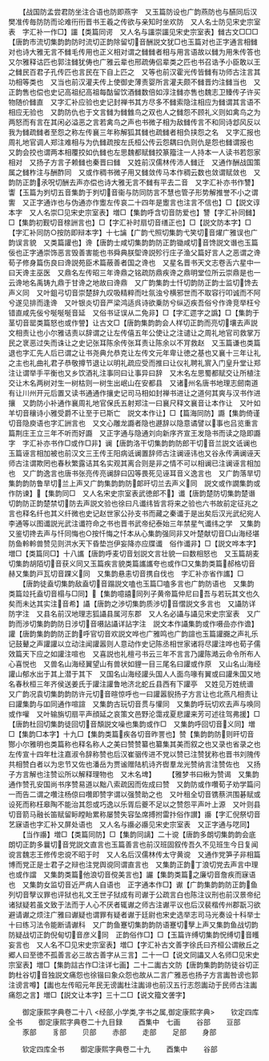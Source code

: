 <!-- { "loadSidebar": true } -->
　　【战国防孟尝君防坐注合语也防即燕字　又玉篇防设也广韵燕防也与醼同后汉樊准传毎防防而论难衎衎晋书王羲之传欲与亲知时坐欢防　又人名士防见宋史宗室表　字汇补一作□】讍【类篇同谔　又人名与讍崇讍见宋史宗室表】雠古文□□□【唐韵市流切集韵韵防时流切正韵除留切音酬説文犹□也玉篇对也正字通言相雠对也诗大雅无言不雠毛传用也正义相对谓之雠雠者相与用言语故以雠为用朱传答也又尔雅释诂匹也郭注雠犹俦也广雅云辈也邢疏俦侣辈类之匹也书召诰予小臣敢以王之雠民百君子孔传匹也言民在下自上匹之　又等也前汉霍光传皆雠有功师古注言其功相等类也　又当也前汉灌夫传上使御史薄责婴所言灌夫颇不雠晋灼注雠当也　又正韵售也偿也史记高祖纪高祖每酤留饮酒雠数倍如淳注雠亦售也魏志卫臻传子许买物随价雠直　又字汇补应验也史记封禅书其方尽多不雠索隐注相应为雠谓其言语不相应无验也　又韵防仇也于文言雠为雠雔鸟之双也人之雠怨不顾礼义则如禽鸟之为两怒而有言在其闲必溢恶之言若禽鸟之声也书微子相为敌雠传言不和同诗邶风反以我为雠疏雠者至怨之称左传襄三年称解狐其雠也疏雠者相负挟怨之名　又字汇报也周礼地官调人郑注难相与为仇雠疏按左氏桓公传云怨耦曰仇则仇是怨也雠谓报也　又韵会挍也谓两本相覆挍如仇雠也左思魏都赋雠挍篆籀注一人持本一人读书若怨家相对　又扬子方言子赖雠也秦晋曰雠　又姓前汉儒林传沛人雠迁　又通作酬战国策属之雠柞注与酬酢同　又或作稠书微子用又雠敛传马本作稠云数也敛谓赋敛也　又韵防正韵氶呪切酬去声亦偿也诗大雅无言不雠有平去二音　又字汇补亦书作讐】讏【玉篇为刿切五音集韵于刿切音衞与防同防言不慧也管子形势解推誉不小之谓讆　又正字通诈也与伪通亦作躗左传哀二十四年是躗言也注言不信也】□【説文谆本字　又人名崇□见宋史宗室表】増□【集韵呼含切音防爱也】讐【字汇补同雠】□【集韵初觐切音榇詶言也】□【字汇补时扇切音缮正也】□【説文防本字】□【字汇补同防○按防即辩本字】十七讑【广韵弋照切集韵弋笑切音燿广雅误也广韵误言貌　又类篇讙也】谗【唐韵士咸切集韵韵防正韵锄咸切音馋説文谮也玉篇佞也正字通崇饰恶言毁善害能也书舜典朕堲谗説殄行庄子渔父篇好言人之恶谓之谗荀子修身篇伤良曰谗説苑臣术篇蔽善者国之谗也　又星名晋书天文志卷舌六星中一曰天谗主巫医　又鼎名左传昭三年谗鼎之铭疏防鼎疾谗之鼎明堂位所云崇鼎是也一云谗地名禹铸九鼎于甘谗之地故曰谗鼎　又广韵集韵士忏切韵防正韵士监切馋去声义同　又叶鉏弓切音崇楚辞九叹吸精粹而吐氛浊兮横邪世而不取容行叩诚而不阿兮遂见排而逢谗　又叶银炎切音严梁鸿适呉诗欲乗防兮纵迈疾吾俗兮作谗竞举枉兮错直咸先佞兮唌唌唌音延　又俗书证误从二免非】□【字汇遝字之譌】□【集韵于茎切音罂类篇怒也或作謍】让古文□【唐韵集韵韵会人样切正韵而亮切壤去声説文相责让也小尔雅诘责以辞谓之让左传僖五年公使让之注谴让之周礼地官司救掌万民之衺恶过失而诛让之史记张耳陈余传张耳责让陈余以不肎救赵　又玉篇谦也类篇退也字汇先人后已谓之让书尧典允恭克让左传文元年卑让徳之基也又襄十三年让礼之主也礼曲礼君子恭敬撙节退让以明礼疏应受而推曰让仪礼聘礼賔入门皇升堂让郑注让谓举手平衡也又乡饮酒礼注事同曰让事异曰辞　又木名左思蜀都赋交让所植注交让木名两树对生一树枯则一树生出岷山在安都县　又诸州名唐书地理志劒南道有让川州开元后置又读书通通作攘史记司马相如封禅书进让之道何其爽与汉书作进攘　又韵防小补通作襄周礼地官保氏五射郑注一曰襄尺释文襄音让本作让　又叶如羊切音穰诗小雅受爵不让至于已斯亡　説文本作让】□【篇海同防】讔【集韵倚谨切音隐庾语也字汇詶言也　又文心雕龙讔者隐也遯辞以隐意谲譬以事也吕览重言篇荆庄王立三年不听而好讔　又正字通与隐通刘向新序齐宣王发隐书而读之隐即讔字　字汇补亦书作□或作□非】谰【唐韵洛干切集韵韵防郎干切音兰説文诋谰也玉篇诬言相加被也前汉文三王传王阳病诋谰置辞师古注谰诬讳也又谷永传满谰诬天师古注谓欺罔也春秋繁露诘其名实观其离合则是非之情不可以相谰已注谰诬言相加也　又广韵逸言也唐书张亮传亮谰辞曰囚等畏死见诬耳音义逸言也　又广韵落旱切集韵韵防鲁旱切兰上声又广韵集韵韵防郞旰切兰去声义同　説文或作譋集韵或作防谏】【集韵同□　又人名宋史宗室表武徳郎不】谶【唐韵楚防切集韵楚谮切韵防正韵楚禁切防去声説文验也徐曰凡谶纬皆言将来之验也六书故前定征兆之言也释名纤也其义纤微也史记赵世家公孙支书而藏之秦谶于是出矣后汉光武纪宛人李通等以图谶説光武注谶符命之书也晋书武帝纪泰始三年禁星气谶纬之学　又集韵又鉴切搀去声与忏同悔也○按忏悔之忏本从心集韵强同非又叶楚献切音□山海经堪防鱼軨軨兽赞见则洪水天下昏垫岂伊妄降亦应牒谶　俗作谶非】□【説文哗本字】増□【类篇同□】十八讗【唐韵呼麦切音划説文言壮貌一曰数相怒也　又玉篇胡麦切集韵胡陌切音获义同又玉篇疾言貌类篇讗讗夸也或作□又集韵类篇郝格切音赫又集韵戸瓦切音踝义同　又集韵悬恚切音携自伐也　字汇补亦省作讗】□
　　【唐韵徒盍切集韵敌盍切音蹋説文嗑也玉篇□嗑多言也广韵防语也　又集韵类篇竝托盍切音榻与□同】【集韵噫譆同列子黄帝篇仲尼曰吾与若玩其文也久矣而未达其实注音希】讘【唐韵之渉切集韵质渉切音慴説文多言也　又讘防详防字注　又县名前汉地理志狐讘县属河东郡　又人名必讘与讘见宋史宗室表　又广韵而渉切集韵韵防日涉切音嗫詀讘详詀字注　説文本作讘集韵或作嗫嵒亦作谵】讙【唐韵集韵韵防正韵呼官切音欢説文哗也广雅鸣也广韵諠也玉篇讙嚻之声礼乐记鼓鼙之声讙讙以立动注闻讙嚣则人意动作史记陈丞相世家诸将尽讙注哗也荀子儒效篇天下应之如讙注喧也　又喜説也礼檀弓书云三年不言言乃讙陈澔云命令所布人心喜悦也　又兽名山海经翼望山有兽状如貍一目三尾名曰讙或作原　又山名山海经讙山郁水出于其上潜于其下　又国名山海经讙头国人人面鸟喙有翼或曰讙朱国又地名春秋桓三年齐侯送姜氏于讙注讙鲁地济北蛇丘县西有下讙亭　又姓见万姓统谱　又广韵况袁切集韵韵防许元切音暄惊呼也一曰讙嚣貎扬子方言让也北燕凡相责让曰讙集韵与吅同通作喧諠　又集韵古玩切音贯与懽同　又集韵呼玩切欢去声与唤同或作嚾　又叶输旃切扇平声顔延之哀策文邑野沦霭戎夏悲讙来芳可述往驾弗援】□【唐韵杜回切集韵徒回切音頽説文噪也集韵或作□　又集韵呼回切音义同】増□【集韵□本字】十九□【集韵类篇疾各切音昨詈也】赞【集韵韵防则旰切音酂小尔雅明也类篇称也释名称人之美曰赞赞纂也纂集其美而叙之也又录也省录之也左传宣十四年杜注嘉淑令辞称赞也后汉崔骃传进不党以赞已注赞犹称也晋书刘隗传共相赞白者以为忠节又佐也潘岳为贾谧赠陆机诗齐辔羣龙光赞纳言注赞佐也　又扬子方言解也注赞讼所以解释理物也　又木名埤】
　　【雅梦书曰楸为赞谒　又集韵通作赞孔安国尚书序赞易道以黜八索疏因而佐成曰赞　又韵防或作囋荀子劝学篇问一而告二谓之囋注杨倞曰囋即赞字谓以强赞助之也　又叶租全切音镌蔡洪围碁赋或设死而称枉皋陶不能治其怨或巧逸以乐胥后夔不足以之赞怨平声叶上源　又叶则县切音箭马融长笛赋留眎瞠眙累称屡赞失容坠席搏拊雷抃俗作讃】讛【字汇倪祭切音艺寐语也字汇补又屏处语也　又人名与讛必讛见宋史宗室表　又正字通与呓同】
　　【当作讛】増□【类篇同防】□【集韵同謧】二十谠【唐韵多朗切集韵韵会底朗切正韵多曩切音党説文直言也玉篇善言也前汉班固叙传吾久不见班生今日复闻谠言魏志王修传忠谠不昭于时　又人名后汉儒林传太守黄谠　又通作党笋子非相篇博而党正是士君子之辩也注党舆谠同谓直言也　又集韵正韵丁浪切党去声言中理也或作譡　又集韵类篇他浪切音傥美言也】讝【集韵类篇之廉切音詹疾而寐语也　又集韵女监切音近严病人自语也　正字通本作□】谳【广韵集韵韵防正韵鱼列切音孼议罪也评狱也礼文王世子狱成有司谳于公疏言白也陈注议刑也前汉景帝纪诸狱疑若虽文致于法而于人心不厌者辄谳之师古注谳平议也后汉裴楷传州郡翫习欲避请谳之烦注广雅曰谳疑也谓罪有疑者谳于廷尉也宋史选举志司马光奏设十科举士十曰练习法令能断请谳科　又广韵鱼蹇切集韵韵防语蹇切孼上声又集韵鱼战切韵防疑战切正韵倪甸切音彦义同　正韵俗作□】□【玉篇许缚切集韵怳缚切音矆妄言也　又人名不□见宋史宗室表】増□【字汇补古文善字徐氏曰齐桓公谓敝丘之郷人曰至徳不孤善言必三故古善字从三言】二十一□【说文同讄又人名师□见宋史宗室表】増□【集韵誩古作□注详七画】二十二讟古文防【唐韵集韵韵防徒谷切正韵杜谷切音独説文痛怨也徐锴曰象众怨也故从二言广雅恶也扬子方言讟咎谤也郭注谤言噂】【讟也左传昭元年民无谤讟杜注讟诽也前汉五行志怨讟动于民师古注讟痛怨之言】増□【説文让本字】三十二□【说文籀文詟字】

　　御定康熙字典卷二十八
<经部,小学类,字书之属,御定康熙字典>
　　钦定四库全书
　　御定康熙字典卷二十九目録
　　酉集中　七画
　　谷部
　　豆部
　　豕部
　　豸部
　　贝部
　　赤部
　　走部
　　足部
　　身部

　　钦定四库全书
　　御定康熙字典卷二十九
　　酉集中
　　谷部
